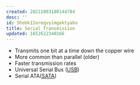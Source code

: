 ```yaml
---
created: 20211003180144784
desc: ''
id: 5hobk12ereqvyimgektyabo
title: Serial Transmission
updated: 1652622340166
---
```

   
   
- Transmits one bit at a time down the copper wire   
- More common than parallel (older)   
- Faster transmission rates   
- Universal Serial Bus ([USB](../devlog/usb.md))   
- Serial ATA([SATA](/not_created.md))